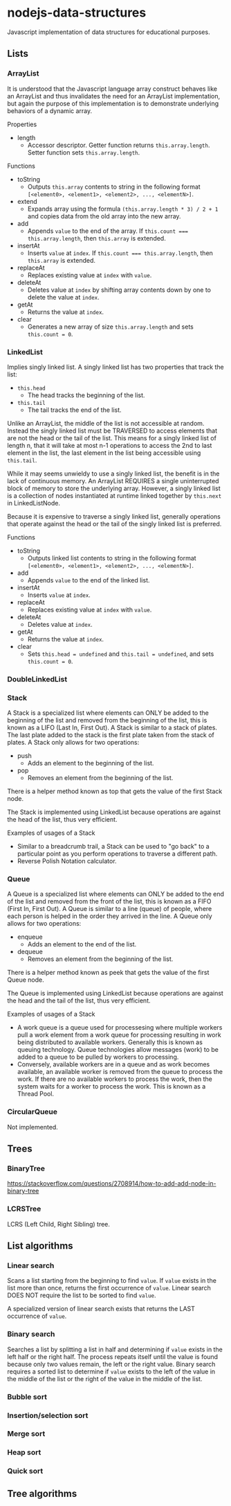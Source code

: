 # nodejs-data-structures
Javascript implementation of data structures for educational purposes.

## Lists
### ArrayList
It is understood that the Javascript language array construct behaves like an ArrayList and thus invalidates the need for an ArrayList implementation, but again the purpose of this implementation is to demonstrate underlying behaviors of a dynamic array.

Properties
* length
  * Accessor descriptor. Getter function returns `this.array.length`. Setter function sets `this.array.length`.

Functions
* toString
  * Outputs `this.array` contents to string in the following format `[<element0>, <element1>, <element2>, ..., <elementN>]`.
* extend
  * Expands array using the formula `(this.array.length * 3) / 2 + 1` and copies data from the old array into the new array.
* add
  * Appends `value` to the end of the array. If `this.count === this.array.length`, then `this.array` is extended.
* insertAt
  * Inserts `value` at `index`. If `this.count === this.array.length`, then `this.array` is extended.
* replaceAt
  * Replaces existing value at `index` with `value`.
* deleteAt
  * Deletes value at `index` by shifting array contents down by one to delete the value at `index`.
* getAt
  * Returns the value at `index`.
* clear
  * Generates a new array of size `this.array.length` and sets `this.count = 0`.

### LinkedList
Implies singly linked list. A singly linked list has two properties that track the list:
* `this.head`
  * The head tracks the beginning of the list.
* `this.tail`
  * The tail tracks the end of the list.

Unlike an ArrayList, the middle of the list is not accessible at random. Instead the singly linked list must be TRAVERSED to access elements that are not the head or the tail of the list. This means for a singly linked list of length n, that it will take at most n-1 operations to access the 2nd to last element in the list, the last element in the list being accessible using `this.tail`.

While it may seems unwieldy to use a singly linked list, the benefit is in the lack of continuous memory. An ArrayList REQUIRES a single uninterrupted block of memory to store the underlying array. However, a singly linked list is a collection of nodes instantiated at runtime linked together by `this.next` in LinkedListNode.

Because it is expensive to traverse a singly linked list, generally operations that operate against the head or the tail of the singly linked list is preferred.

Functions
* toString
  * Outputs linked list contents to string in the following format `[<element0>, <element1>, <element2>, ..., <elementN>]`.
* add
  * Appends `value` to the end of the linked list.
* insertAt
  * Inserts `value` at `index`.
* replaceAt
  * Replaces existing value at `index` with `value`.
* deleteAt
  * Deletes value at `index`.
* getAt
  * Returns the value at `index`.
* clear
  * Sets `this.head = undefined` and `this.tail = undefined`, and sets `this.count = 0`.

### DoubleLinkedList

### Stack
A Stack is a specialized list where elements can ONLY be added to the beginning of the list and removed from the beginning of the list, this is known as a LIFO (Last In, First Out). A Stack is similar to a stack of plates. The last plate added to the stack is the first plate taken from the stack of plates. A Stack only allows for two operations:
* push
  * Adds an element to the beginning of the list.
* pop
  * Removes an element from the beginning of the list.

There is a helper method known as top that gets the value of the first Stack node.

The Stack is implemented using LinkedList because operations are against the head of the list, thus very efficient.

Examples of usages of a Stack
* Similar to a breadcrumb trail, a Stack can be used to "go back" to a particular point as you perform operations to traverse a different path.
* Reverse Polish Notation calculator.

### Queue
A Queue is a specialized list where elements can ONLY be added to the end of the list and removed from the front of the list, this is known as a FIFO (First In, First Out). A Queue is similar to a line (queue) of people, where each person is helped in the order they arrived in the line. A Queue only allows for two operations:
* enqueue
  * Adds an element to the end of the list.
* dequeue
  * Removes an element from the beginning of the list.

There is a helper method known as peek that gets the value of the first Queue node.

The Queue is implemented using LinkedList because operations are against the head and the tail of the list, thus very efficient.

Examples of usages of a Stack
* A work queue is a queue used for processesing where multiple workers pull a work element from a work queue for processing resulting in work being distributed to available workers. Generally this is known as queuing technology. Queue technologies allow messages (work) to be added to a queue to be pulled by workers to processing.
* Conversely, available workers are in a queue and as work becomes available, an available worker is removed from the queue to process the work. If there are no available workers to process the work, then the system waits for a worker to process the work. This is known as a Thread Pool.

### CircularQueue
Not implemented.

## Trees
### BinaryTree
https://stackoverflow.com/questions/2708914/how-to-add-add-node-in-binary-tree
### LCRSTree
LCRS (Left Child, Right Sibling) tree.
## List algorithms
### Linear search
Scans a list starting from the beginning to find `value`. If `value` exists in the list more than once, returns the first occurrence of `value`. Linear search DOES NOT require the list to be sorted to find `value`.

A specialized version of linear search exists that returns the LAST occurrence of `value`.

### Binary search
Searches a list by splitting a list in half and determining if `value` exists in the left half or the right half. The process repeats itself until the value is found because only two values remain, the left or the right value. Binary search requires a sorted list to determine if `value` exists to the left of the value in the middle of the list or the right of the value in the middle of the list.

### Bubble sort
### Insertion/selection sort
### Merge sort
### Heap sort
### Quick sort

## Tree algorithms
